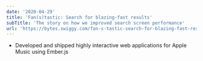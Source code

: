 ```yaml
---
date: '2020-04-29'
title: 'Fan(s)tastic: Search for blazing-fast results'
subTitle: 'The story on how we improved search screen performance'
url: 'https://bytes.swiggy.com/fan-s-tastic-search-for-blazing-fast-results-46aa706313ef'
---
```


- Developed and shipped highly interactive web applications for Apple Music using Ember.js
